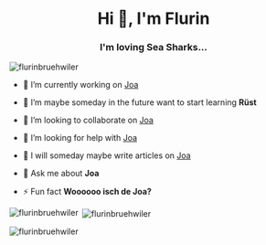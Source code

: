 <h1 align="center">Hi 👋, I'm Flurin</h1>
<h3 align="center">I'm loving Sea Sharks...</h3>

<p align="left"> <img src="https://komarev.com/ghpvc/?username=flurinbruehwiler&label=Profile%20views&color=0e75b6&style=flat" alt="flurinbruehwiler" /> </p>

- 🔭 I’m currently working on [Joa](https://github.com/Joa-Launcher/Joa)

- 🌱 I’m maybe someday in the future want to start learning **Rüst**

- 👯 I’m looking to collaborate on [Joa](https://github.com/Joa-Launcher/Joa)

- 🤝 I’m looking for help with [Joa](https://github.com/Joa-Launcher/Joa)

- 📝 I will someday maybe write articles on [Joa](Joa)

- 💬 Ask me about **Joa**

- ⚡ Fun fact **Woooooo isch de Joa?**

<p><img align="left" src="https://github-readme-stats.vercel.app/api/top-langs?username=flurinbruehwiler&show_icons=true&locale=en&layout=compact" alt="flurinbruehwiler" /></p>

<p>&nbsp;<img align="center" src="https://github-readme-stats.vercel.app/api?username=flurinbruehwiler&show_icons=true&locale=en" alt="flurinbruehwiler" /></p>

<p><img align="center" src="https://github-readme-streak-stats.herokuapp.com/?user=flurinbruehwiler&" alt="flurinbruehwiler" /></p>
